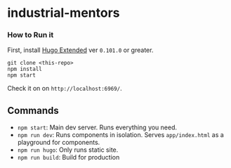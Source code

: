 # industrial-mentors

### How to Run it

First, install [Hugo Extended](https://gohugo.io/getting-started/installing/) ver `0.101.0` or greater.

```
git clone <this-repo>
npm install
npm start
```

Check it on on `http://localhost:6969/`.

## Commands

- `npm start`: Main dev server. Runs everything you need.
- `npm run dev`: Runs components in isolation. Serves `app/index.html` as a playground for components.
- `npm run hugo`: Only runs static site.
- `npm run build`: Build for production
